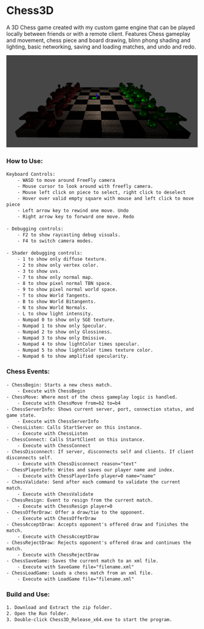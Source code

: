 # Chess3D
A 3D Chess game created with my custom game engine that can be played locally between friends or with a remote client.
Features Chess gameplay and movement, chess piece and board drawing, blinn phong shading and lighting, basic networking, saving and loading matches, and undo and redo.

![Runner Banner](https://github.com/jswilkinSMU/Chess3D/blob/main/Chess3DImage.png)

### How to Use:
	Keyboard Controls: 
		- WASD to move around FreeFly camera
		- Mouse cursor to look around with freefly camera.
		- Mouse left click on piece to select, right click to deselect
		- Hover over valid empty square with mouse and left click to move piece
		- Left arrow key to rewind one move. Undo
		- Right arrow key to forward one move. Redo

	- Debugging controls:
		- F2 to show raycasting debug visuals.
		- F4 to switch camera modes.
		
	- Shader debugging controls:
		- 1 to show only diffuse texture.
		- 2 to show only vertex color.
		- 3 to show uvs.
		- 7 to show only normal map.
		- 8 to show pixel normal TBN space.
		- 9 to show pixel normal world space.
		- T to show World Tangents.
		- B to show World Bitangents.
		- N to show World Normals.
		- L to show light intensity.
		- Numpad 0 to show only SGE texture.
		- Numpad 1 to show only Specular.
		- Numpad 2 to show only Glossiness.
		- Numpad 3 to show only Emissive.
		- Numpad 4 to show lightColor times specular.
		- Numpad 5 to show lightColor times texture color.
		- Numpad 6 to show amplified specularity.

### Chess Events:
	- ChessBegin: Starts a new chess match.
		- Execute with ChessBegin
	- ChessMove: Where most of the chess gameplay logic is handled.
		- Execute with ChessMove from=b2 to=b4
	- ChessServerInfo: Shows current server, port, connection status, and game state.
		- Execute with ChessServerInfo
	- ChessListen: Calls StartServer on this instance.
		- Execute with ChessListen
	- ChessConnect: Calls StartClient on this instance.
		- Execute with ChessConnect
	- ChessDisconnect: If server, disconnects self and clients. If client disconnects self.
		- Execute with ChessDisconnect reason="text"
	- ChessPlayerInfo: Writes and saves our player name and index.
		- Execute with ChessPlayerInfo player=0 name="name"
	- ChessValidate: Send after each command to validate the current match.
		- Execute with ChessValidate
	- ChessResign: Event to resign from the current match.
		- Execute with ChessResign player=0
	- ChessOfferDraw: Offer a draw/tie to the opponent.
		- Execute with ChessOfferDraw
	- ChessAcceptDraw: Accepts opponent's offered draw and finishes the match.
		- Execute with ChessAcceptDraw
	- ChessRejectDraw: Rejects opponent's offered draw and continues the match.
		- Execute with ChessRejectDraw
	- ChessSaveGame: Saves the current match to an xml file.
		- Execute with SaveGame file="filename.xml"
	- ChessLoadGame: Loads a chess match from an xml file.
		- Execute with LoadGame file="filename.xml"


### Build and Use:

	1. Download and Extract the zip folder.
	2. Open the Run folder.
	3. Double-click Chess3D_Release_x64.exe to start the program.

